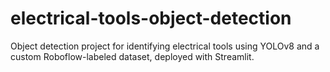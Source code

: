 # electrical-tools-object-detection
Object detection project for identifying electrical tools using YOLOv8 and a custom Roboflow-labeled dataset, deployed with Streamlit.
